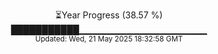 <p align="center">
⏳Year Progress (38.57 %) <br>
███████████▁▁▁▁▁▁▁▁▁▁▁▁▁▁▁▁▁▁▁ <br>
<sub>Updated: Wed, 21 May 2025 18:32:58 GMT</sub>
</p>

